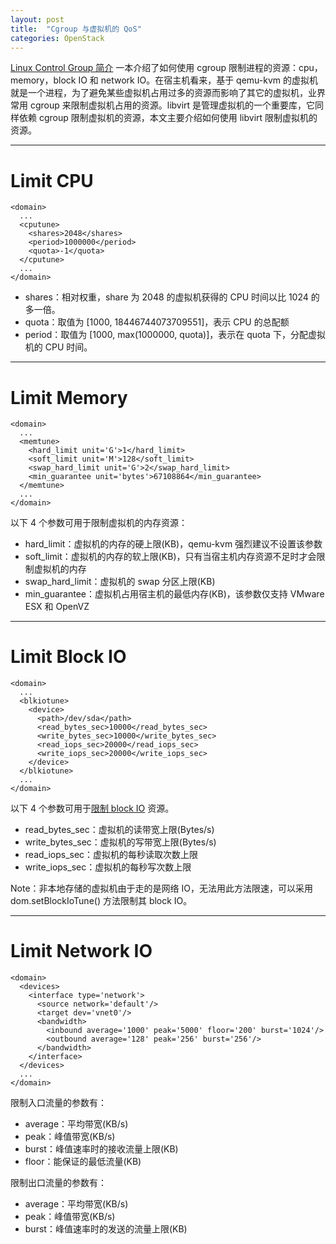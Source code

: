 ```yaml
---
layout: post
title:  "Cgroup 与虚拟机的 QoS"
categories: OpenStack
---
```



[Linux Control Group 简介](http://wsfdl.com/linux/2015/05/21/%E7%90%86%E8%A7%A3control_group.html) 一本介绍了如何使用 cgroup 限制进程的资源：cpu，memory，block IO 和 network IO。在宿主机看来，基于 qemu-kvm 的虚拟机就是一个进程，为了避免某些虚拟机占用过多的资源而影响了其它的虚拟机，业界常用 cgroup 来限制虚拟机占用的资源。libvirt 是管理虚拟机的一个重要库，它同样依赖 cgroup 限制虚拟机的资源，本文主要介绍如何使用 libvirt 限制虚拟机的资源。

----------

# Limit CPU

~~~
<domain>
  ...
  <cputune>
    <shares>2048</shares>
    <period>1000000</period>
    <quota>-1</quota>
  </cputune>
  ...
</domain>
~~~

- shares：相对权重，share 为 2048 的虚拟机获得的 CPU 时间以比 1024 的多一倍。
- quota：取值为 [1000, 18446744073709551]，表示 CPU 的总配额 
- period：取值为 [1000, max(1000000, quota)]，表示在 quota 下，分配虚拟机的 CPU 时间。

----------

# Limit Memory

~~~
<domain>
  ...
  <memtune>
    <hard_limit unit='G'>1</hard_limit>
    <soft_limit unit='M'>128</soft_limit>
    <swap_hard_limit unit='G'>2</swap_hard_limit>
    <min_guarantee unit='bytes'>67108864</min_guarantee>
  </memtune>
  ...
</domain>
~~~

以下 4 个参数可用于限制虚拟机的内存资源：

- hard_limit：虚拟机的内存的硬上限(KB)，qemu-kvm 强烈建议不设置该参数
- soft_limit：虚拟机的内存的软上限(KB)，只有当宿主机内存资源不足时才会限制虚拟机的内存
- swap_hard_limit：虚拟机的 swap 分区上限(KB)
- min_guarantee：虚拟机占用宿主机的最低内存(KB)，该参数仅支持 VMware ESX 和 OpenVZ

---------

# Limit Block IO


~~~
<domain>
  ...
  <blkiotune>
    <device>
      <path>/dev/sda</path>
      <read_bytes_sec>10000</read_bytes_sec>
      <write_bytes_sec>10000</write_bytes_sec>
      <read_iops_sec>20000</read_iops_sec>
      <write_iops_sec>20000</write_iops_sec>
    </device>
  </blkiotune>
  ...
</domain>
~~~

以下 4 个参数可用于[限制 block IO](http://libvirt.org/formatdomain.html#elementsBlockTuning) 资源。

- read_bytes_sec：虚拟机的读带宽上限(Bytes/s)
- write_bytes_sec：虚拟机的写带宽上限(Bytes/s)
- read_iops_sec：虚拟机的每秒读取次数上限
- write_iops_sec：虚拟机的每秒写次数上限

Note：非本地存储的虚拟机由于走的是网络 IO，无法用此方法限速，可以采用 dom.setBlockIoTune() 方法限制其 block IO。

-----------

# Limit Network IO 

~~~
<domain>
  <devices>
    <interface type='network'>
      <source network='default'/>
      <target dev='vnet0'/>
      <bandwidth>
        <inbound average='1000' peak='5000' floor='200' burst='1024'/>
        <outbound average='128' peak='256' burst='256'/>
      </bandwidth>
    </interface>
  </devices>
  ...
</domain>
~~~

限制入口流量的参数有：

- average：平均带宽(KB/s)
- peak：峰值带宽(KB/s)
- burst：峰值速率时的接收流量上限(KB)
- floor：能保证的最低流量(KB)


限制出口流量的参数有：

- average：平均带宽(KB/s)
- peak：峰值带宽(KB/s)
- burst：峰值速率时的发送的流量上限(KB)